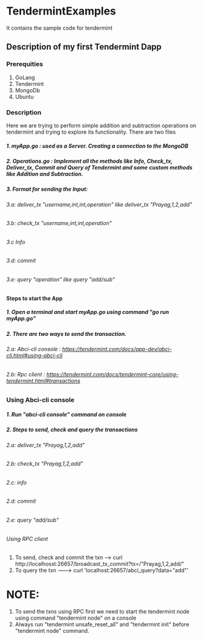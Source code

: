 # TendermintExamples
It contains the sample code for tendermint

## Description of my first Tendermint Dapp
### Prerequities
1. GoLang
2. Tendermint
3. MongoDb
4. Ubuntu

### Description
Here we are trying to perform simple addition and subtraction operations on tendermint and trying to explore its functionality. 
There are two files 
##### 1. myApp.go  : used as a Server. Creating a connection to the MongoDB
##### 2. Operations.go : Implement all the methods like Info, Check_tx, Deliver_tx, Commit and Query of Tendermint and some custom methods like Addition and Subtraction.
##### 3. Format for sending the Input:
  ###### 3.a: deliver_tx "username,int,int,operation" like deliver_tx "Prayag,1,2,add"
  ###### 3.b: check_tx "username,int,int,operation"
  ###### 3.c  Info
  ###### 3.d: commit
  ###### 3.e: query "operation" like query "add/sub"

#### Steps to start the App
##### 1. Open a terminal and start myApp.go using command "go run myApp.go" 
##### 2. There are two ways to send the transaction. 
 ######  2.a: Abci-cli console : https://tendermint.com/docs/app-dev/abci-cli.html#using-abci-cli 
 ######  2.b: Rpc client : https://tendermint.com/docs/tendermint-core/using-tendermint.html#transactions 
    
### Using Abci-cli console
##### 1. Run "abci-cli console" command on console
##### 2. Steps to send, check and query the transactions
  ###### 2.a: deliver_tx "Prayag,1,2,add" 
  ###### 2.b: check_tx "Prayag,1,2,add"
  ###### 2.c: info
  ###### 2.d: commit
  ###### 2.e: query "add/sub"
  
###### Using RPC client
1. To send, check and commit the txn --> curl http://localhosst:26657/broadcast_tx_commit?tx=/"Prayag,1,2,add/"
2. To query the txn ---> curl 'localhost:26657/abci_query?data="add"'
# NOTE:
1.  To send the txns using RPC first we need to start the tendermint node using command "tendermint node" on a console
2. Always run "tendermint unsafe_reset_all" and "tendermint init" before "tendermint node" command.

    
